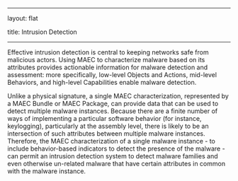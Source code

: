 ﻿---

layout: flat

title: Intrusion Detection

---



Effective intrusion detection is central to keeping networks safe from malicious actors.  Using MAEC to characterize malware based on its attributes provides actionable information for malware detection and assessment: more specifically, low-level Objects and Actions, mid-level Behaviors, and high-level Capabilities enable malware detection.

Unlike a physical signature, a single MAEC characterization, represented by a MAEC Bundle or MAEC Package, can provide data that can be used to detect multiple malware instances.  Because there are a finite number of ways of implementing a particular software behavior (for instance, keylogging), particularly at the assembly level, there is likely to be an intersection of such attributes between multiple malware instances. Therefore, the MAEC characterization of a single malware instance - to include behavior-based indicators to detect the presence of the malware - can permit an intrusion detection system to detect malware families and even otherwise un-related malware that have certain attributes in common with the malware instance.
 